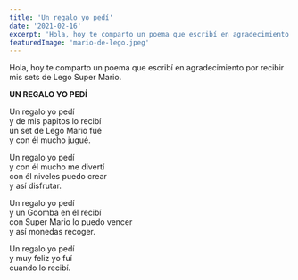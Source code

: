 ```yaml
---
title: 'Un regalo yo pedí'
date: '2021-02-16'
excerpt: 'Hola, hoy te comparto un poema que escribí en agradecimiento por recibir mis sets de Lego Super Mario'
featuredImage: 'mario-de-lego.jpeg'
---
```


Hola, hoy te comparto un poema que escribí en agradecimiento por recibir mis sets de Lego Super Mario.

**UN REGALO YO PEDÍ**

Un regalo yo pedí  
y de mis papitos lo recibí  
un set de Lego Mario fué  
y con él mucho jugué.  

Un regalo yo pedí  
y con él mucho me divertí  
con él niveles puedo crear  
y así disfrutar.  

Un regalo yo pedí  
y un Goomba en él recibí  
con Super Mario lo puedo vencer  
y así monedas recoger.  

Un regalo yo pedí  
y muy feliz yo fuí   
cuando lo recibí.
